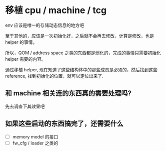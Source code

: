 # 移植 cpu / machine / tcg

env 应该是唯一的存储动态信息的地方吧

至于其他的，应该是一次初始化好，之后就不会再去修改，计算是修改，也是 helper 的事情。

所以，QOM / address space 之类的东西都是弱化的，完成的事情只需要初始化 helper 需要的内容。

通过移植 helper, 现在知道了这些结构体中的那些成员是必须的，然后找到这些 reference, 找到初始化的位置，就可以定位出来了.

## 和 machine 相关连的东西真的需要处理吗?
先去调查下其效果吧

## 如果这些启动的东西搞完了，还需要什么
- [ ] memory model 的接口
- [ ] fw_cfg / loader 之类的
